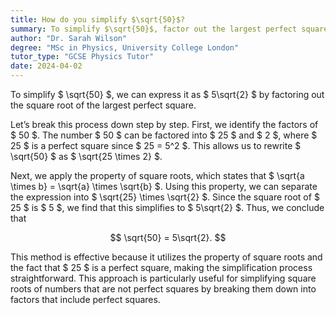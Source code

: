 ```yaml
---
title: How do you simplify $\sqrt{50}$?
summary: To simplify $\sqrt{50}$, factor out the largest perfect square, resulting in $5\sqrt{2}$ as the simplified form.
author: "Dr. Sarah Wilson"
degree: "MSc in Physics, University College London"
tutor_type: "GCSE Physics Tutor"
date: 2024-04-02
---
```


To simplify $ \sqrt{50} $, we can express it as $ 5\sqrt{2} $ by factoring out the square root of the largest perfect square.

Let’s break this process down step by step. First, we identify the factors of $ 50 $. The number $ 50 $ can be factored into $ 25 $ and $ 2 $, where $ 25 $ is a perfect square since $ 25 = 5^2 $. This allows us to rewrite $ \sqrt{50} $ as $ \sqrt{25 \times 2} $.

Next, we apply the property of square roots, which states that $ \sqrt{a \times b} = \sqrt{a} \times \sqrt{b} $. Using this property, we can separate the expression into $ \sqrt{25} \times \sqrt{2} $. Since the square root of $ 25 $ is $ 5 $, we find that this simplifies to $ 5\sqrt{2} $. Thus, we conclude that 

$$
\sqrt{50} = 5\sqrt{2}.
$$

This method is effective because it utilizes the property of square roots and the fact that $ 25 $ is a perfect square, making the simplification process straightforward. This approach is particularly useful for simplifying square roots of numbers that are not perfect squares by breaking them down into factors that include perfect squares.
    